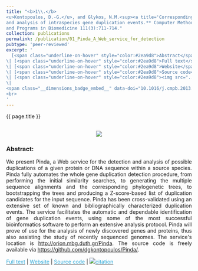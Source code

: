 ```yaml
---
title: "<b>1\\.</b> 
<u>Kontopoulos, D.-G.</u>, and Glykos, N.M.<sup><a title='Corresponding author'>✉</a></sup> (2013). **Pinda: A Web service for detection 
and analysis of intraspecies gene duplication events.** Computer Methods 
and Programs in Biomedicine 111(3):711-714."
collection: publications
permalink: /publication/01_Pinda_A_Web_service_for_detection
pubtype: 'peer-reviewed'
excerpt: '
  [<span class="underline-on-hover" style="color:#2ea9d8">Abstract</span>](../publication/01_Pinda_A_Web_service_for_detection)
\| [<span class="underline-on-hover" style="color:#2ea9d8">Full text</span>](https://www.sciencedirect.com/science/article/pii/S0169260713001788)
\| [<span class="underline-on-hover" style="color:#2ea9d8">Website</span>](http://orion.mbg.duth.gr/Pinda/)
\| [<span class="underline-on-hover" style="color:#2ea9d8">Source code</span>](https://github.com/dgkontopoulos/Pinda/)
\| [<span class="underline-on-hover" style="color:#2ea9d8"><img src="../images/bibtex.svg">citation</span>](../bibtex/1_Pinda.bib)
\|
<span class="__dimensions_badge_embed__" data-doi="10.1016/j.cmpb.2013.05.021" data-hide-zero-citations="true" data-legend="never" data-style="large_rectangle" style="display: inline;"></span>
<br>
'
---
```


{{ page.title }}<br>
<br><center><img src="../images/publications/pindalogo.png"></center>

### Abstract:

<p style='text-align: justify;'>
We present Pinda, a Web service for the detection and analysis of 
possible duplications of a given protein or DNA sequence within a 
source species. Pinda fully automates the whole gene duplication 
detection procedure, from performing the initial similarity searches, 
to generating the multiple sequence alignments and the corresponding 
phylogenetic trees, to bootstrapping the trees and producing a 
Z-score-based list of duplication candidates for the input sequence. 
Pinda has been cross-validated using an extensive set of known and 
bibliographically characterized duplication events. The service 
facilitates the automatic and dependable identification of gene 
duplication events, using some of the most successful bioinformatics 
software to perform an extensive analysis protocol. Pinda will prove of 
use for the analysis of newly discovered genes and proteins, thus also 
assisting the study of recently sequenced genomes. The service's 
location is 
<a href='http://orion.mbg.duth.gr/Pinda'>http://orion.mbg.duth.gr/Pinda</a>. 
The source code is freely available via 
<a href='https://github.com/dgkontopoulos/Pinda/'>https://github.com/dgkontopoulos/Pinda/</a>.
</p>

[<span class="underline-on-hover" style="color:#2ea9d8">Full text</span>](https://www.sciencedirect.com/science/article/pii/S0169260713001788)
\| [<span class="underline-on-hover" style="color:#2ea9d8">Website</span>](http://orion.mbg.duth.gr/Pinda/)
\| [<span class="underline-on-hover" style="color:#2ea9d8">Source code</span>](https://github.com/dgkontopoulos/Pinda/)
\| [<span class="underline-on-hover" style="color:#2ea9d8"><img src="../images/bibtex.svg">citation</span>](../bibtex/1_Pinda.bib)
